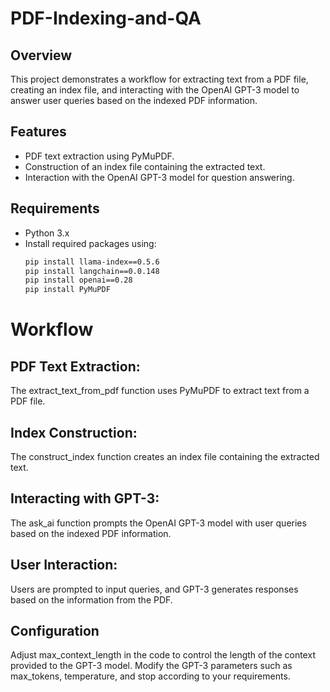 # PDF-Indexing-and-QA

## Overview

This project demonstrates a workflow for extracting text from a PDF file, creating an index file, and interacting with the OpenAI GPT-3 model to answer user queries based on the indexed PDF information.

## Features

- PDF text extraction using PyMuPDF.
- Construction of an index file containing the extracted text.
- Interaction with the OpenAI GPT-3 model for question answering.

## Requirements

- Python 3.x
- Install required packages using:
  ```bash
  pip install llama-index==0.5.6
  pip install langchain==0.0.148
  pip install openai==0.28
  pip install PyMuPDF

# Workflow

## PDF Text Extraction:
The extract_text_from_pdf function uses PyMuPDF to extract text from a PDF file.

## Index Construction:
The construct_index function creates an index file containing the extracted text.

## Interacting with GPT-3:
The ask_ai function prompts the OpenAI GPT-3 model with user queries based on the indexed PDF information.

## User Interaction:
Users are prompted to input queries, and GPT-3 generates responses based on the information from the PDF.

## Configuration
Adjust max_context_length in the code to control the length of the context provided to the GPT-3 model.
Modify the GPT-3 parameters such as max_tokens, temperature, and stop according to your requirements.

